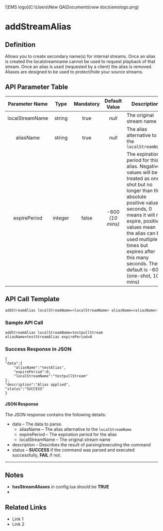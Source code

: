 ![EMS logo](C:\Users\New QA\Documents\new docs\emslogo.png)



# addStreamAlias



## Definition

Allows you to create secondary name(s) for internal streams. Once an alias is created the localstreamname cannot be used to request playback of that stream. Once an alias is used (requested by a client) the alias is removed. Aliases are designed to be used to protect/hide your source streams.





## API Parameter Table



| Parameter Name  |  Type   | Mandatory |  Default Value   | Description                              |
| :-------------: | :-----: | :-------: | :--------------: | ---------------------------------------- |
| localStreamName | string  |   true    |      *null*      | The original stream name                 |
|    aliasName    | string  |   true    |      *null*      | The alias alternative to the `localStreamName` |
|  expirePeriod   | integer |   false   | -600 *(10 mins)* | The expiration period for this alias. Negative values will be treated as one-shot but no longer than the absolute positive value in seconds, 0 means it will not expire, positive values mean the alias can be used multiple times but expires after this many seconds. The default is -600 (one-shot, 10 mins) |



## API Call Template

``` 
addStreamAlias localStreamName=<localStreamName> aliasName=<aliasName>
```



### Sample API Call

``` 
addStreamAlias localStreamName=testpullStream aliasName=testStreamAlias expirePeriod=0
```



### Success Response in JSON

``` 
{
"data":{
    "aliasName":"testAlias",
    "expirePeriod":0,
    "localStreamName":"testpullStream"
},
"description":"Alias applied",
"status":"SUCCESS"
}
```



#### JSON Response

The JSON response contains the following details:

- data – The data to parse.
  - aliasName – The alias alternative to the `localStreamName`
  - expirePeriod – The expiration period for the alias
  - localStreamName – The original stream name
- description – Describes the result of parsing/executing the command
- status – **SUCCESS** if the command was parsed and executed successfully, **FAIL** if not.

------

## Notes

- **hasStreamAliases** in config.lua should be **TRUE**
- ​ 





## **Related Links**

- Link 1
- Link 2
